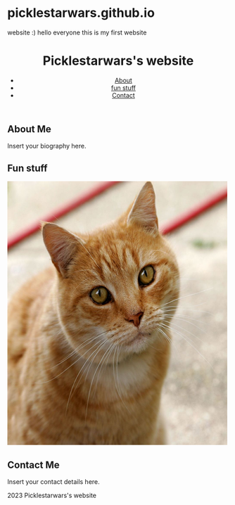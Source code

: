 # picklestarwars.github.io
website :)
hello everyone this is my first website

<html>
<head>
	<title>Picklestarwars's website</title>
	<meta charset="UTF-8">
	<meta name="viewport" content="width=device-width, initial-scale=1.0">
	<link rel="stylesheet" href="style.css">
</head>
<body>
	<header>
		<h1>Picklestarwars's website</h1>
		<nav>
			<ul>
				<li><a href="#about">About</a></li>
				<li><a href="#fun stuff">fun stuff</a></li>
				<li><a href="#contact">Contact</a></li>
			</ul>
		</nav>
	</header>
	<main>
		<section id="about">
			<h2>About Me</h2>
			<p>Insert your biography here.</p>
		</section>
		<section id="resume">
			<h2>Fun stuff</h2>
			<p><img src="cat03.jpg" alt="cat" width="500" height="600"></p>
		</section>
		<section id="contact">
			<h2>Contact Me</h2>
			<p>Insert your contact details here.</p>
		</section>
	</main>
	<footer>
		<p> 2023 Picklestarwars's website</p>
	</footer>
</body>
</html>
